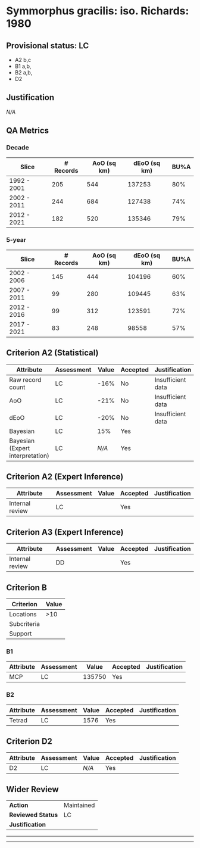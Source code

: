 # Symmorphus gracilis: iso. Richards: 1980
## Provisional status: LC
- A2 b,c
- B1 a,b, 
- B2 a,b, 
- D2

## Justification
*N/A*
## QA Metrics
### Decade
| Slice | # Records | AoO (sq km) | dEoO (sq km) |BU%A |
|---|---|---|---|---|
|1992 - 2001|205|544|137253|80%|
|2002 - 2011|244|684|127438|74%|
|2012 - 2021|182|520|135346|79%|
### 5-year
| Slice | # Records | AoO (sq km) | dEoO (sq km) |BU%A |
|---|---|---|---|---|
|2002 - 2006|145|444|104196|60%|
|2007 - 2011|99|280|109445|63%|
|2012 - 2016|99|312|123591|72%|
|2017 - 2021|83|248|98558|57%|
## Criterion A2 (Statistical)
|Attribute|Assessment|Value|Accepted|Justification
|---|---|---|---|---|
|Raw record count|LC|-16%|No|Insufficient data|
|AoO|LC|-21%|No|Insufficient data|
|dEoO|LC|-20%|No|Insufficient data|
|Bayesian|LC|15%|Yes||
|Bayesian (Expert interpretation)|LC|*N/A*|Yes||
## Criterion A2 (Expert Inference)
|Attribute|Assessment|Value|Accepted|Justification
|---|---|---|---|---|
|Internal review|LC||Yes||
## Criterion A3 (Expert Inference)
|Attribute|Assessment|Value|Accepted|Justification
|---|---|---|---|---|
|Internal review|DD||Yes||
## Criterion B
|Criterion| Value|
|---|---|
|Locations|>10|
|Subcriteria||
|Support||
### B1
|Attribute|Assessment|Value|Accepted|Justification
|---|---|---|---|---|
|MCP|LC|135750|Yes||
### B2
|Attribute|Assessment|Value|Accepted|Justification
|---|---|---|---|---|
|Tetrad|LC|1576|Yes||
## Criterion D2
|Attribute|Assessment|Value|Accepted|Justification
|---|---|---|---|---|
|D2|LC|*N/A*|Yes||
## Wider Review
|  |  |
|---|---|
|**Action**|Maintained|
|**Reviewed Status**|LC|
|**Justification**||
---
 ---
 <br><br>
